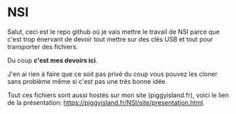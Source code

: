 # NSI
Salut, ceci est le repo github où je vais mettre le travail de NSI parce que c'est trop énervant de devoir tout mettre sur des clés USB et tout pour transporter des fichiers.


Du coup **c'est mes devoirs ici**.

J'en ai rien à faire que ce soit pas privé du coup vous pouvez les cloner sans problème même si c'est pas une très bonne idée.

Tout ces fichiers sont aussi hostés sur mon site (piggyisland.fr), voici le lien de la présentation: https://piggyisland.fr/NSI/site/presentation.html.